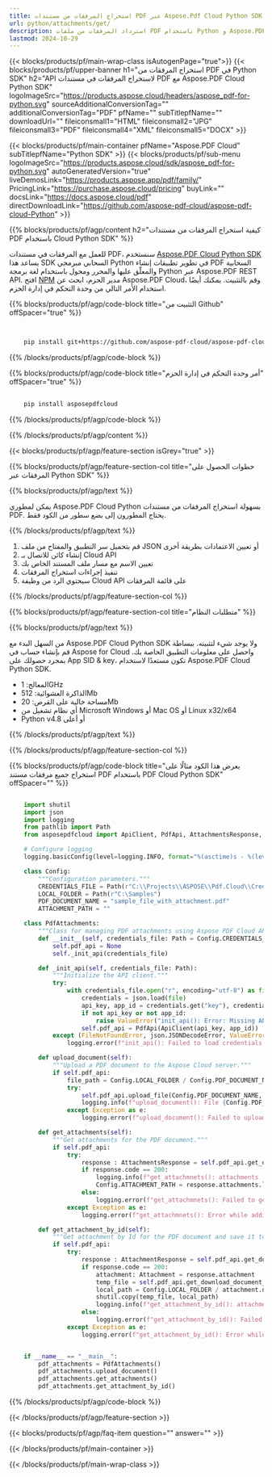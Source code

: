 ```yaml
---
title: استخراج المرفقات من مستندات PDF عبر Aspose.Pdf Cloud Python SDK
url: python/attachments/get/
description: استرداد المرفقات من ملفات PDF باستخدام Python و Aspose.PDF Cloud SDK. الوصول إلى المحتوى المضمن بكفاءة.
lastmod: 2024-10-29
---
```


{{< blocks/products/pf/main-wrap-class isAutogenPage="true">}}
{{< blocks/products/pf/upper-banner h1="استخراج المرفقات من PDF في Python SDK" h2="API لاستخراج المرفقات في مستندات PDF مع Aspose.PDF Cloud Python SDK" logoImageSrc="https://products.aspose.cloud/headers/aspose_pdf-for-python.svg" sourceAdditionalConversionTag="" additionalConversionTag="PDF" pfName="" subTitlepfName="" downloadUrl="" fileiconsmall1="HTML" fileiconsmall2="JPG" fileiconsmall3="PDF" fileiconsmall4="XML" fileiconsmall5="DOCX" >}}

{{< blocks/products/pf/main-container pfName="Aspose.PDF Cloud" subTitlepfName="Python SDK" >}}
{{< blocks/products/pf/sub-menu logoImageSrc="https://products.aspose.cloud/sdk/aspose_pdf-for-python.svg"
autoGeneratedVersion="true"
liveDemosLink="https://products.aspose.app/pdf/family/" PricingLink="https://purchase.aspose.cloud/pricing" buyLink="" docsLink="https://docs.aspose.cloud/pdf"  directDownloadLink="https://github.com/aspose-pdf-cloud/aspose-pdf-cloud-Python" >}}

{{% blocks/products/pf/agp/content h2="كيفية استخراج المرفقات من مستندات PDF باستخدام Cloud Python SDK" %}}

للعمل مع المرفقات في مستندات PDF، سنستخدم
[Aspose.PDF Cloud Python SDK](https://products.aspose.cloud/pdf/python/)
يساعد هذا SDK السحابي مبرمجي Python في تطوير تطبيقات إنشاء PDF السحابية والمعلّق عليها والمحرر ومحول باستخدام لغة برمجة Python عبر Aspose.PDF REST API. افتح
[NPM](https://www.npmjs.com/package/asposepdfcloud)
مدير الحزم، ابحث عن
Aspose.PDF Cloud،
وقم بالتثبيت. يمكنك أيضًا استخدام الأمر التالي من وحدة التحكم في إدارة الحزم.

{{% blocks/products/pf/agp/code-block title="التثبيت من Github" offSpacer="true" %}}

```bash

     
    pip install git+https://github.com/aspose-pdf-cloud/aspose-pdf-cloud-python.git


```

{{% /blocks/products/pf/agp/code-block %}}

{{% blocks/products/pf/agp/code-block title="أمر وحدة التحكم في إدارة الحزم" offSpacer="true" %}}

```bash
     
    pip install asposepdfcloud

```

{{% /blocks/products/pf/agp/code-block %}}

{{% /blocks/products/pf/agp/content %}}

{{< blocks/products/pf/agp/feature-section isGrey="true" >}}

{{% blocks/products/pf/agp/feature-section-col title="خطوات الحصول على المرفقات عبر Python SDK" %}}

{{% blocks/products/pf/agp/text %}}

يمكن لمطوري Aspose.PDF Cloud Python بسهولة استخراج المرفقات من مستندات PDF. يحتاج المطورون إلى بضع سطور من الكود فقط.

{{% /blocks/products/pf/agp/text %}}

1. قم بتحميل سر التطبيق والمفتاح من ملف JSON أو تعيين الاعتمادات بطريقة أخرى
1. إنشاء كائن للاتصال بـ Cloud API
1. تعيين الاسم مع مسار ملف المستند الخاص بك
1. تنفيذ إجراءات استخراج المرفقات
1. سيحتوي الرد من وظيفة Cloud API على قائمة المرفقات

{{% /blocks/products/pf/agp/feature-section-col %}}

{{% blocks/products/pf/agp/feature-section-col title="متطلبات النظام" %}}

{{% blocks/products/pf/agp/text %}}

من السهل البدء مع Aspose.PDF Cloud Python SDK ولا يوجد شيء لتثبيته. ببساطة قم بإنشاء حساب في Aspose for Cloud واحصل على معلومات التطبيق الخاصة بك. بمجرد حصولك على App SID & key، تكون مستعدًا لاستخدام Aspose.PDF Cloud Python SDK.

* المعالج: 1GHz
* الذاكرة العشوائية: 512Mb
* مساحة خالية على القرص: 20Mb
* أي نظام تشغيل من Microsoft Windows أو Mac OS أو Linux x32/x64
* Python v4.8 أو أعلى

{{% /blocks/products/pf/agp/text %}}

{{% /blocks/products/pf/agp/feature-section-col %}}

{{% blocks/products/pf/agp/code-block title="يعرض هذا الكود مثالًا على استخراج جميع مرفقات مستند PDF باستخدام PDF Cloud Python SDK" offSpacer="" %}}

```python

    import shutil
    import json
    import logging
    from pathlib import Path
    from asposepdfcloud import ApiClient, PdfApi, AttachmentsResponse, AttachmentResponse, Attachment

    # Configure logging
    logging.basicConfig(level=logging.INFO, format="%(asctime)s - %(levelname)s - %(message)s")

    class Config:
        """Configuration parameters."""
        CREDENTIALS_FILE = Path(r"C:\\Projects\\ASPOSE\\Pdf.Cloud\\Credentials\\credentials.json")
        LOCAL_FOLDER = Path(r"C:\Samples")
        PDF_DOCUMENT_NAME = "sample_file_with_attachment.pdf"
        ATTACHMENT_PATH = ""

    class PdfAttachments:
        """Class for managing PDF attachments using Aspose PDF Cloud API."""
        def __init__(self, credentials_file: Path = Config.CREDENTIALS_FILE):
            self.pdf_api = None
            self._init_api(credentials_file)

        def _init_api(self, credentials_file: Path):
            """Initialize the API client."""
            try:
                with credentials_file.open("r", encoding="utf-8") as file:
                    credentials = json.load(file)
                    api_key, app_id = credentials.get("key"), credentials.get("id")
                    if not api_key or not app_id:
                        raise ValueError("init_api(): Error: Missing API keys in the credentials file.")
                    self.pdf_api = PdfApi(ApiClient(api_key, app_id))
            except (FileNotFoundError, json.JSONDecodeError, ValueError) as e:
                logging.error(f"init_api(): Failed to load credentials: {e}")

        def upload_document(self):
            """Upload a PDF document to the Aspose Cloud server."""
            if self.pdf_api:
                file_path = Config.LOCAL_FOLDER / Config.PDF_DOCUMENT_NAME
                try:
                    self.pdf_api.upload_file(Config.PDF_DOCUMENT_NAME, str(file_path))
                    logging.info(f"upload_document(): File {Config.PDF_DOCUMENT_NAME} uploaded successfully.")
                except Exception as e:
                    logging.error(f"upload_document(): Failed to upload file: {e}")

        def get_attachments(self):
            """Get attachments for the PDF document."""
            if self.pdf_api:
                try:
                    response : AttachmentsResponse = self.pdf_api.get_document_attachments(Config.PDF_DOCUMENT_NAME)
                    if response.code == 200:
                        logging.info(f"get_attachmnets(): attachments '{response.attachments}' for the document '{Config.PDF_DOCUMENT_NAME}'.")
                        Config.ATTACHMENT_PATH = response.attachments.list[0].links[0].href
                    else:
                        logging.error(f"get_attachmnets(): Failed to get attachments to the document. Response code: {response.code}")
                except Exception as e:
                    logging.error(f"get_attachmnets(): Error while adding attachment: {e}")

        def get_attachment_by_id(self):
            """Get attachment by Id for the PDF document and save it to local file."""
            if self.pdf_api:
                try:
                    response : AttachmentResponse = self.pdf_api.get_document_attachment_by_index(Config.PDF_DOCUMENT_NAME, Config.ATTACHMENT_PATH)
                    if response.code == 200:
                        attachment: Attachment = response.attachment
                        temp_file = self.pdf_api.get_download_document_attachment_by_index(Config.PDF_DOCUMENT_NAME, Config.ATTACHMENT_PATH)
                        local_path = Config.LOCAL_FOLDER / attachment.name
                        shutil.copy(temp_file, local_path)
                        logging.info(f"get_attachment_by_id(): attachment '{local_path}' for the document '{Config.PDF_DOCUMENT_NAME}' successfuly saved.")
                    else:
                        logging.error(f"get_attachment_by_id(): Failed to get attachment for the document '{Config.PDF_DOCUMENT_NAME}'. Response code: {response.code}")
                except Exception as e:
                    logging.error(f"get_attachment_by_id(): Error while get attachment: {e}")


    if __name__ == "__main__":
        pdf_attachments = PdfAttachments()
        pdf_attachments.upload_document()
        pdf_attachments.get_attachments()
        pdf_attachments.get_attachment_by_id()
```

{{% /blocks/products/pf/agp/code-block %}}

{{< /blocks/products/pf/agp/feature-section >}}

{{< blocks/products/pf/agp/faq-item question="" answer="" >}}

{{< /blocks/products/pf/main-container >}}

{{< /blocks/products/pf/main-wrap-class >}}
